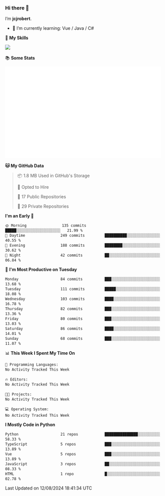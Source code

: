 ### Hi there 👋

I’m **jcjrobert**.

- 🌱 I’m currently learning: Vue / Java / C#

🌟 **My Skills**

![](https://img.shields.io/badge/-Python-3e74a2?style=flat-square&logo=Python&logoColor=fff)

📚 **Some Stats**

![](https://github.com/jcjrobert/github-stats/blob/master/generated/overview.svg)

<!--START_SECTION:waka-->
**🐱 My GitHub Data** 

> 📦 1.8 MB Used in GitHub's Storage 
 > 
> 💼 Opted to Hire
 > 
> 📜 17 Public Repositories 
 > 
> 🔑 29 Private Repositories 
 > 
**I'm an Early 🐤** 

```text
🌞 Morning                135 commits         █████░░░░░░░░░░░░░░░░░░░░   21.99 % 
🌆 Daytime                249 commits         ██████████░░░░░░░░░░░░░░░   40.55 % 
🌃 Evening                188 commits         ████████░░░░░░░░░░░░░░░░░   30.62 % 
🌙 Night                  42 commits          ██░░░░░░░░░░░░░░░░░░░░░░░   06.84 % 
```
📅 **I'm Most Productive on Tuesday** 

```text
Monday                   84 commits          ███░░░░░░░░░░░░░░░░░░░░░░   13.68 % 
Tuesday                  111 commits         █████░░░░░░░░░░░░░░░░░░░░   18.08 % 
Wednesday                103 commits         ████░░░░░░░░░░░░░░░░░░░░░   16.78 % 
Thursday                 82 commits          ███░░░░░░░░░░░░░░░░░░░░░░   13.36 % 
Friday                   80 commits          ███░░░░░░░░░░░░░░░░░░░░░░   13.03 % 
Saturday                 86 commits          ████░░░░░░░░░░░░░░░░░░░░░   14.01 % 
Sunday                   68 commits          ███░░░░░░░░░░░░░░░░░░░░░░   11.07 % 
```


📊 **This Week I Spent My Time On** 

```text
💬 Programming Languages: 
No Activity Tracked This Week

🔥 Editors: 
No Activity Tracked This Week

🐱‍💻 Projects: 
No Activity Tracked This Week

💻 Operating System: 
No Activity Tracked This Week
```

**I Mostly Code in Python** 

```text
Python                   21 repos            ███████████████░░░░░░░░░░   58.33 % 
TypeScript               5 repos             ███░░░░░░░░░░░░░░░░░░░░░░   13.89 % 
Vue                      5 repos             ███░░░░░░░░░░░░░░░░░░░░░░   13.89 % 
JavaScript               3 repos             ██░░░░░░░░░░░░░░░░░░░░░░░   08.33 % 
HTML                     1 repo              █░░░░░░░░░░░░░░░░░░░░░░░░   02.78 % 
```




 Last Updated on 12/08/2024 18:41:34 UTC
<!--END_SECTION:waka-->
